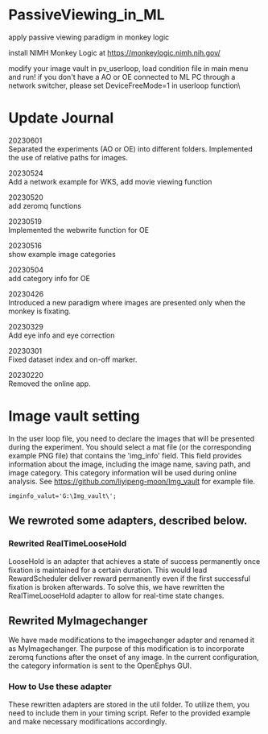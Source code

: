 # PassiveViewing_in_ML
apply passive viewing paradigm in monkey logic

install NIMH Monkey Logic at https://monkeylogic.nimh.nih.gov/

modify your image vault in pv_userloop, load condition file in main menu and run!
if you don't have a AO or OE connected to ML PC through a network switcher, please set DeviceFreeMode=1 in userloop function\

# Update Journal

20230601\
Separated the experiments (AO or OE) into different folders.
Implemented the use of relative paths for images.

20230524\
Add a network example for WKS, add movie viewing function

20230520\
add zeromq functions

20230519\
Implemented the webwrite function for OE 


20230516\
show example image categories

20230504\
add category info for OE

20230426\
Introduced a new paradigm where images are presented only when the monkey is fixating.

20230329\
Add eye info and eye correction

20230301\
Fixed dataset index and on-off marker.

20230220\
Removed the online app.


# Image vault setting
In the user loop file, you need to declare the images that will be presented during the experiment. You should select a mat file (or the corresponding example PNG file) that contains the 'img_info' field. This field provides information about the image, including the image name, saving path, and image category. This category information will be used during online analysis.
See https://github.com/liyipeng-moon/Img_vault for example file.
```
imginfo_valut='G:\Img_vault\';
```


## We rewroted some adapters, described below.
### Rewrited RealTimeLooseHold
LooseHold is an adapter that achieves a state of success permanently once fixation is maintained for a certain duration. This would lead RewardScheduler deliver reward permanently even if the first successful fixation is broken afterwards. To solve this, we have rewritten the RealTimeLooseHold adapter to allow for real-time state changes.

## Rewrited MyImagechanger
We have made modifications to the imagechanger adapter and renamed it as MyImagechanger. The purpose of this modification is to incorporate zeromq functions after the onset of any image. In the current configuration, the category information is sent to the OpenEphys GUI.

### How to Use these adapter
These rewritten adapters are stored in the util folder. To utilize them, you need to include them in your timing script. Refer to the provided example and make necessary modifications accordingly.
